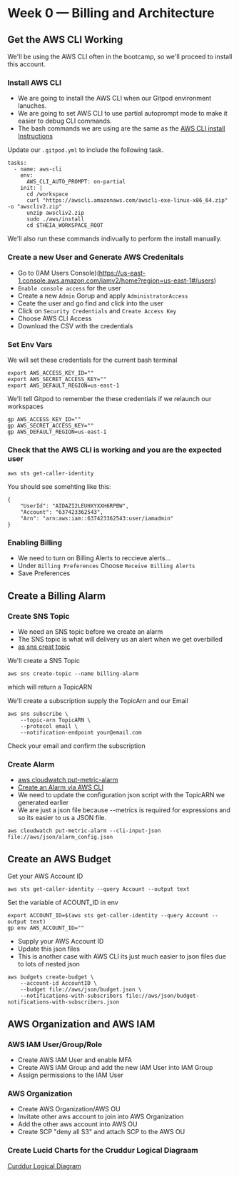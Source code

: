 # Week 0 — Billing and Architecture
## Get the AWS CLI Working
We'll be using the AWS CLI often in the bootcamp, so we'll proceed to install this account.

### Install AWS CLI
- We are going to install the AWS CLI when our Gitpod environment lanuches.
- We are going to set AWS CLI to use partial autoprompt mode to make it easier to debug CLI commands.
- The bash commands we are using are the same as the [AWS CLI install Instructions](https://docs.aws.amazon.com/cli/latest/userguide/getting-started-install.html)

Update our `.gitpod.yml` to include the following task.

```
tasks:
  - name: aws-cli
    env:
      AWS_CLI_AUTO_PROMPT: on-partial
    init: |
      cd /workspace
      curl "https://awscli.amazonaws.com/awscli-exe-linux-x86_64.zip" -o "awscliv2.zip"
      unzip awscliv2.zip
      sudo ./aws/install
      cd $THEIA_WORKSPACE_ROOT

```
We'll also run these commands indivually to perform the install manually.

### Create a new User and Generate AWS Credenitals
- Go to (IAM Users Console)(https://us-east-1.console.aws.amazon.com/iamv2/home?region=us-east-1#/users)
- `Enable console access` for the user
- Create a new `Admin` Gorup and apply `AdministratorAccess`
- Ceate the user and go find and click into the user
- Click on `Security Credentials` and `Create Access Key`
- Choose AWS CLI Access
- Download the CSV with the credentials

### Set Env Vars
We will set these credentials for the current bash terminal

```
export AWS_ACCESS_KEY_ID=""
export AWS_SECRET_ACCESS_KEY=""
export AWS_DEFAULT_REGION=us-east-1
```
We'll tell Gitpod to remember the these credentials if we relaunch our workspaces

```
gp AWS_ACCESS_KEY_ID=""
gp AWS_SECRET_ACCESS_KEY=""
gp AWS_DEFAULT_REGION=us-east-1
```

### Check that the AWS CLI is working and you are the expected user

```
aws sts get-caller-identity
```

You should see somehting like this:
```
{
    "UserId": "AIDAZI2LEUHXYXXH6RPBW",
    "Account": "637423362543",
    "Arn": "arn:aws:iam::637423362543:user/iamadmin"
}
```

### Enabling Billing
- We need to turn on Billing Alerts to reccieve alerts...
- Under `Billing Preferences` Choose `Receive Billing Alerts`
- Save Preferences

## Create a Billing Alarm
### Create SNS Topic
- We need an SNS topic before we create an alarm
- The SNS topic is what will delivery us an alert when we get overbilled
- [as sns creat topic](https://docs.aws.amazon.com/cli/latest/reference/sns/create-topic.html)

We'll create a SNS Topic

```
aws sns create-topic --name billing-alarm
```
which will return a TopicARN

We'll create a subscription supply the TopicArn and our Email

```
aws sns subscribe \
    --topic-arn TopicARN \
    --protocol email \
    --notification-endpoint your@email.com
```
Check your email and confirm the subscription

### Create Alarm
- [aws cloudwatch put-metric-alarm](https://docs.aws.amazon.com/cli/latest/reference/cloudwatch/put-metric-alarm.html)
- [Create an Alarm via AWS CLI](https://repost.aws/zh-Hant/knowledge-center/cloudwatch-estimatedcharges-alarm)
- We need to update the configuration json script with the TopicARN we generated earlier
- We are just a json file because --metrics is required for expressions and so its easier to us a JSON file.

```
aws cloudwatch put-metric-alarm --cli-input-json file://aws/json/alarm_config.json
```

## Create an AWS Budget
Get your AWS Account ID
```
aws sts get-caller-identity --query Account --output text
```

Set the variable of ACOUNT_ID in env 
```
export ACCOUNT_ID=$(aws sts get-caller-identity --query Account --output text)
gp env AWS_ACCOUNT_ID=""
```

- Supply your AWS Account ID
- Update this json files
- This is another case with AWS CLI its just much easier to json files due to lots of nested json
```
aws budgets create-budget \
    --account-id AccountID \
    --budget file://aws/json/budget.json \
    --notifications-with-subscribers file://aws/json/budget-notifications-with-subscribers.json
```

## AWS Organization and AWS IAM 
### AWS IAM User/Group/Role
- Create AWS IAM User and enable MFA
- Create AWS IAM Group and add the new IAM User into IAM Group
- Assign permissions to the IAM User


### AWS Organization
- Create AWS Organization/AWS OU
- Invitate other aws account to join into AWS Organization 
- Add the other aws account into AWS OU
- Create SCP "deny all S3" and attach SCP to the AWS OU

### Create Lucid Charts for the Cruddur Logical Diagraam
[Curddur Logical Diagram](https://lucid.app/lucidchart/ac6ee166-b10e-44e3-95c2-f693669cb317/edit?invitationId=inv_37bd3262-2c1d-49c5-826d-97d01c94c61a&page=0_0#)